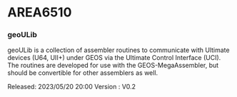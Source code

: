 # AREA6510

### geoULib
geoULib is a collection of assembler routines to communicate with Ultimate devices (U64, UII+) under GEOS via the Ultimate Control Interface (UCI).
The routines are developed for use with the GEOS-MegaAssembler, but should be convertible for other assemblers as well.

Released: 2023/05/20 20:00
Version : V0.2
